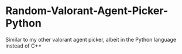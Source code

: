 # Random-Valorant-Agent-Picker-Python
Similar to my other valorant agent picker, albeit in the Python language instead of C++
